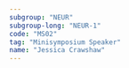 ```yaml
---
subgroup: "NEUR"
subgroup-long: "NEUR-1"
code: "MS02"
tag: "Minisymposium Speaker"
name: "Jessica Crawshaw"
---
```


